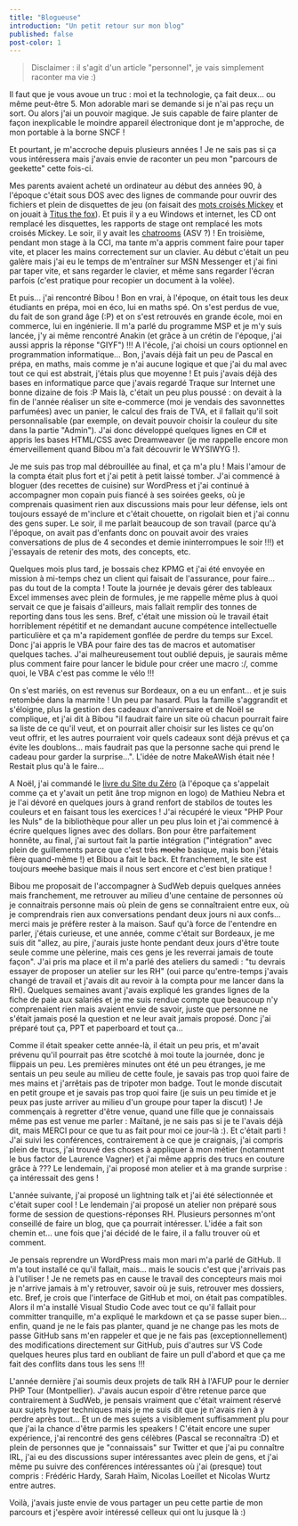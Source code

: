 ```yaml
---
title: "Blogueuse"
introduction: "Un petit retour sur mon blog"
published: false
post-color: 1
---
```


> Disclaimer : il s'agit d'un article "personnel", je vais simplement raconter ma vie :)

Il faut que je vous avoue un truc : moi et la technologie, ça fait deux... ou même peut-être 5. Mon adorable mari se demande si je n'ai pas reçu un sort. Ou alors j'ai un pouvoir magique. Je suis capable de faire planter de façon inexplicable le moindre appareil électronique dont je m'approche, de mon portable à la borne SNCF !

Et pourtant, je m'accroche depuis plusieurs années ! Je ne sais pas si ça vous intéressera mais j'avais envie de raconter un peu mon "parcours de geekette" cette fois-ci. 

Mes parents avaient acheté un ordinateur au début des années 90, à l'époque c'était sous DOS avec des lignes de commande pour ouvrir des fichiers et plein de disquettes de jeu (on faisait des [mots croisés Mickey](https://www.myabandonware.com/game/mickey-s-crossword-puzzle-maker-4aw) et on jouait à [Titus the fox](https://www.freegameempire.com/games/Fox)). Et puis il y a eu Windows et internet, les CD ont remplacé les disquettes, les rapports de stage ont remplacé les mots croisés Mickey. Le soir, il y avait les [chatrooms](https://youtu.be/jkP6BX-DJOQ) (ASV ?) ! En troisième, pendant mon stage à la CCI, ma tante m'a appris comment faire pour taper vite, et placer les mains correctement sur un clavier. Au début c'était un peu galère mais j'ai eu le temps de m'entraîner sur MSN Messenger et j'ai fini par taper vite, et sans regarder le clavier, et même sans regarder l'écran parfois (c'est pratique pour recopier un document à la volée). 

Et puis... j'ai rencontré Bibou ! Bon en vrai, à l'époque, on était tous les deux étudiants en prépa, moi en éco, lui en maths spé. On s'est perdus de vue, du fait de son grand âge (:P) et on s'est retrouvés en grande école, moi en commerce, lui en ingénierie. Il m'a parlé du programme MSP et je m'y suis lancée, j'y ai même rencontré Anakin (et grâce à un crétin de l'époque, j'ai aussi appris la réponse "GIYF") !!! A l'école, j'ai choisi un cours optionnel en programmation informatique... Bon, j'avais déjà fait un peu de Pascal en prépa, en maths, mais comme je n'ai aucune logique et que j'ai du mal avec tout ce qui est abstrait, j'étais plus que moyenne ! Et puis j'avais déjà des bases en informatique parce que j'avais regardé Traque sur Internet une bonne dizaine de fois :P Mais là, c'était un peu plus poussé : on devait à la fin de l'année réaliser un site e-commerce (moi je vendais des savonnettes parfumées) avec un panier, le calcul des frais de TVA, et il fallait qu'il soit personnalisable (par exemple, on devait pouvoir choisir la couleur du site dans la partie "Admin"). J'ai donc développé quelques lignes en C# et appris les bases HTML/CSS avec Dreamweaver (je me rappelle encore mon émerveillement quand Bibou m'a fait découvrir le WYSIWYG !).

Je me suis pas trop mal débrouillée au final, et ça m'a plu ! Mais l'amour de la compta était plus fort et j'ai petit à petit laissé tomber. J'ai commencé à bloguer (des recettes de cuisine) sur WordPress et j'ai continué à accompagner mon copain puis fiancé à ses soirées geeks, où je comprenais quasiment rien aux discussions mais pour leur défense, iels ont toujours essayé de m'inclure et c'était chouette, on rigolait bien et j'ai connu des gens super. Le soir, il me parlait beaucoup de son travail (parce qu'à l'époque, on avait pas d'enfants donc on pouvait avoir des vraies conversations de plus de 4 secondes et demie ininterrompues le soir !!!) et j'essayais de retenir des mots, des concepts, etc. 

Quelques mois plus tard, je bossais chez KPMG et j'ai été envoyée en mission à mi-temps chez un client qui faisait de l'assurance, pour faire... pas du tout de la compta ! Toute la journée je devais gérer des tableaux Excel immenses avec plein de formules, je me rappelle même plus à quoi servait ce que je faisais d'ailleurs, mais fallait remplir des tonnes de reporting dans tous les sens. Bref, c'était une mission où le travail était horriblement répétitif et ne demandant aucune compétence intellectuelle particulière et ça m'a rapidement gonflée de perdre du temps sur Excel. Donc j'ai appris le VBA pour faire des tas de macros et automatiser quelques taches. J'ai malheureusement tout oublié depuis, je saurais même plus comment faire pour lancer le bidule pour créer une macro :/, comme quoi, le VBA c'est pas comme le vélo !!!

On s'est mariés, on est revenus sur Bordeaux, on a eu un enfant... et je suis retombée dans la marmite ! Un peu par hasard. Plus la famille s'aggrandit et s'éloigne, plus la gestion des cadeaux d'anniversaire et de Noël se complique, et j'ai dit à Bibou "il faudrait faire un site où chacun pourrait faire sa liste de ce qu'il veut, et on pourrait aller choisir sur les listes ce qu'on veut offrir, et les autres pourraient voir quels cadeaux sont déjà prévus et ça évite les doublons... mais faudrait pas que la personne sache qui prend le cadeau pour garder la surprise...". L'idée de notre MakeAWish était née ! Restait plus qu'à le faire... 

A Noël, j'ai commandé le [livre du Site du Zéro](https://www.amazon.fr/R%C3%A9alisez-votre-site-avec-HTML5/dp/2953527885/ref=sr_1_1?__mk_fr_FR=%C3%85M%C3%85%C5%BD%C3%95%C3%91&keywords=HTML+5+CSS+3+site+du+z%C3%A9ro&qid=1559847785&s=gateway&sr=8-1-spell) (à l'époque ça s'appelait comme ça et y'avait un petit âne trop mignon en logo) de Mathieu Nebra et je l'ai dévoré en quelques jours à grand renfort de stabilos de toutes les couleurs et en faisant tous les exercices ! J'ai récupéré le vieux "PHP Pour les Nuls" de la bibliothèque pour aller un peu plus loin et j'ai commencé à écrire quelques lignes avec des dollars. Bon pour être parfaitement honnête, au final, j'ai surtout fait la partie intégration ("intégration" avec plein de guillements parce que c'est très ~~moche~~ basique, mais bon j'étais fière quand-même !) et Bibou a fait le back. Et franchement, le site est toujours ~~moche~~ basique mais il nous sert encore et c'est bien pratique !

Bibou me proposait de l'accompagner à SudWeb depuis quelques années mais franchement, me retrouver au milieu d'une centaine de personnes où je connaitrais personne mais où plein de gens se connaîtraient entre eux, où je comprendrais rien aux conversations pendant deux jours ni aux confs... merci mais je préfère rester à la maison. Sauf qu'à force de l'entendre en parler, j'étais curieuse, et une année, comme c'était sur Bordeaux, je me suis dit "allez, au pire, j'aurais juste honte pendant deux jours d'être toute seule comme une pèlerine, mais ces gens je les reverrai jamais de toute façon". J'ai pris ma place et il m'a parlé des ateliers du samedi : "tu devrais essayer de proposer un atelier sur les RH" (oui parce qu'entre-temps j'avais changé de travail et j'avais dit au revoir à la compta pour me lancer dans la RH). Quelques semaines avant j'avais expliqué les grandes lignes de la fiche de paie aux salariés et je me suis rendue compte que beaucoup n'y comprenaient rien mais avaient envie de savoir, juste que personne ne s'était jamais posé la question et ne leur avait jamais proposé. Donc j'ai préparé tout ça, PPT et paperboard et tout ça...

Comme il était speaker cette année-là, il était un peu pris, et m'avait prévenu qu'il pourrait pas être scotché à moi toute la journée, donc je flippais un peu. Les premières minutes ont été un peu étranges, je me sentais un peu seule au milieu de cette foule, je savais pas trop quoi faire de mes mains et j'arrêtais pas de tripoter mon badge. Tout le monde discutait en petit groupe et je savais pas trop quoi faire (je suis un peu timide et je peux pas juste arriver au milieu d'un groupe pour taper la discut) ! Je commençais à regretter d'être venue, quand une fille que je connaissais même pas est venue me parler : Maïtané, je ne sais pas si je te l'avais déjà dit, mais MERCI pour ce que tu as fait pour moi ce jour-là :). Et c'était parti ! J'ai suivi les conférences, contrairement à ce que je craignais, j'ai compris plein de trucs, j'ai trouvé des choses à appliquer à mon métier (notamment le bus factor de Laurence Vagner) et j'ai même appris des trucs en couture grâce à ??? Le lendemain, j'ai proposé mon atelier et à ma grande surprise : ça intéressait des gens ! 

L'année suivante, j'ai proposé un lightning talk et j'ai été sélectionnée et c'était super cool ! Le lendemain j'ai proposé un atelier non préparé sous forme de session de questions-réponses RH. Plusieurs personnes m'ont conseillé de faire un blog, que ça pourrait intéresser. L'idée a fait son chemin et... une fois que j'ai décidé de le faire, il a fallu trouver où et comment. 

Je pensais reprendre un WordPress mais mon mari m'a parlé de GitHub. Il m'a tout installé ce qu'il fallait, mais... mais le soucis c'est que j'arrivais pas à l'utiliser ! Je ne remets pas en cause le travail des concepteurs mais moi je n'arrive jamais à m'y retrouver, savoir où je suis, retrouver mes dossiers, etc. Bref, je crois que l'interface de GitHub et moi, on était pas compatibles. Alors il m'a installé Visual Studio Code avec tout ce qu'il fallait pour committer tranquille, m'a expliqué le markdown et ça se passe super bien... enfin, quand je ne le fais pas planter, quand je ne change pas les mots de passe GitHub sans m'en rappeler et que je ne fais pas (exceptionnellement) des modifications directement sur GitHub, puis d'autres sur VS Code quelques heures plus tard en oubliant de faire un pull d'abord et que ça me fait des conflits dans tous les sens !!!

L'année dernière j'ai soumis deux projets de talk RH à l'AFUP pour le dernier PHP Tour (Montpellier). J'avais aucun espoir d'être retenue parce que contrairement à SudWeb, je pensais vraiment que c'était vraiment réservé aux sujets hyper techniques mais je me suis dit que je n'avais rien à y perdre après tout... Et un de mes sujets a visiblement suffisamment plu pour que j'ai la chance d'être parmis les speakers ! C'était encore une super expérience, j'ai rencontré des gens célèbres (Pascal se reconnaîtra :D) et plein de personnes que je "connaissais" sur Twitter et que j'ai pu connaître IRL, j'ai eu des discussions super intéressantes avec plein de gens, et j'ai même pu suivre des conférences intéressantes où j'ai (presque) tout compris : Frédéric Hardy, Sarah Haïm, Nicolas Loeillet et Nicolas Wurtz entre autres.

Voilà, j'avais juste envie de vous partager un peu cette partie de mon parcours et j'espère avoir intéressé  celleux qui ont lu jusque là :)